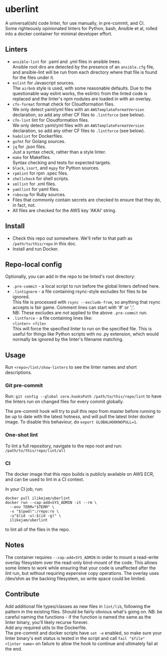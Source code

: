# uberlint

A universal(ish) code linter, for use manually, in pre-commit, and CI.  
Some righteously opinionated linters for Python, bash, Ansible et al, rolled into a docker container for minimal developer effort.

## Linters

* `ansible-lint` for .yaml and .yml files in ansible trees.  
  Ansible root dirs are detected by the presence of an `ansible.cfg` file, and ansible-lint will be run from each directory where that file is found for the files under it.
* `eslint` for Javascript sources.  
  The `airbnb` style is used, with some reasonable defaults. Due to the questionable way eslint works, the eslintrc from the linted code is replaced and the linter's npm nodules are loaded in with an overlay.
* `cfn-format` format check for Cloudformation files.  
  We only detect yaml/yml files with an `AWSTemplateFormatVersion` declaration, so add any other CF files to `.lintforce` (see below).
* `cfn-lint` lint for Cloudformation files.  
  We only detect yaml/yml files with an `AWSTemplateFormatVersion` declaration, so add any other CF files to `.lintforce` (see below).
* `hadolint` for Dockerfiles.
* `gofmt` for Golang sources.
* `jq` for .json files.  
  Just a syntax check, rather than a style linter.
* `make` for Makefiles.  
  Syntax checking and tests for expected targets.
* `black`, `isort`, and `mypy` for Python sources.
* `rpmlint` for rpm .spec files.
* `shellcheck` for shell scripts.
* `xmllint` for .xml files.
* `yamllint` for yaml files.
* `rubocop` for Ruby sources.
* Files that commonly contain secrets are checked to ensure that they do, in fact, not.
* All files are checked for the AWS key 'AKAI' string.

## Install

* Check this repo out somewhere. We'll refer to that path as `/path/to/this/repo` in this doc.
* Install and run Docker.

## Repo-local config
Optionally, you can add in the repo to be linted's root directory:
* `.pre-commit` - a local script to run before the global linters defined here.
* `.lintignore` - a file containing rsync-style excludes for files to be ignored.  
  This file is processed with `rsync --exclude-from`, so anything that rsync accepts is fair game. Comment lines can start with '#' or ';'.  
  NB: These excludes are _not_ applied to the above `.pre-commit` run.
* `.lintforce` - a file containing lines like:  
  `<linter> <file>`  
  This will force the specified linter to run on the specified file. This is useful for things like Python scripts with no .py extension, which would normally be ignored by the linter's filename matching.  

## Usage

Run `<repo>/lint/show-linters` to see the linter names and short descriptions.

### Git pre-commit
Run:
`git config --global core.hooksPath /path/to/this/repo/lint`
to have the linters run on changed files for every commit globally.

The pre-commit hook will try to pull this repo from master before running to be up to date with the latest hotness, and will pull the latest linter docker image. To disable this behaviour, do `export GLOBALHOOKNOPULL=1`.

### One-shot lint
To lint a full repository, navigate to the repo root and run:  
`/path/to/this/repo/lint/all`

### CI
The docker image that this repo builds is publicly available on AWS ECR, and can be used to lint in a CI context.

In your CI job, run:  
```
docker pull ilikejam/uberlint
docker run --cap-add=SYS_ADMIN -it --rm \
  --env TERM="$TERM" \
  -v "$(pwd)":/repo:ro \
  -u"$(id -u):$(id -g)" \
  ilikejam/uberlint
```  
to lint all of the files in the repo.

## Notes
The container requires `--cap-add=SYS_ADMIN` in order to mount a read-write overlay filesystem over the read-only bind-mount of the code. This allows some linters to work while ensuring that your code is unaffected after the lint run, but without requiring expensive copy operations. The overlay uses /dev/shm as the backing filesystem, so write space could be limited.

## Contribute
Add additional file types/classes as new files in `lint/lib`, following the pattern in the existing files. Should be fairly obvious what's going on. NB: be careful naming the functions - if the function is named the same as the linter binary, you'll likely recurse forever.  
Add any required utils to the Dockerfile.  
The pre-commit and docker scripts have `set -e` enabled, so make sure your linter binary's exit status is tested in the script and call `fail "$file" <linter name>` on failure to allow the hook to continue and ultimately fail at the end.
